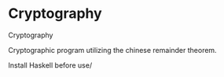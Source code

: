 # Cryptography
Cryptography

Cryptographic program utilizing the chinese remainder theorem. 

Install Haskell before use/
